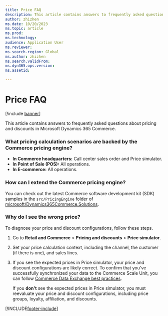 ```yaml
---
title: Price FAQ
description: This article contains answers to frequently asked questions about pricing and discounts in Microsoft Dynamics 365 Commerce.
author: zhizhen
ms.date: 10/20/2023
ms.topic: article
ms.prod:
ms.technology:
audience: Application User
ms.reviewer:
ms.search.region: Global
ms.author: zhizhen
ms.search.validFrom:
ms.dyn365.ops.version:
ms.assetid:

---
```


# Price FAQ

[!include [banner](../includes/banner.md)]

This article contains answers to frequently asked questions about pricing and discounts in Microsoft Dynamics 365 Commerce.

### What pricing calculation scenarios are backed by the Commerce pricing engine?

- **In Commerce headquarters:** Call center sales order and Price simulator.
- **In Point of Sale (POS):** All operations.
- **In E-commerce:** All operations.

### How can I extend the Commerce pricing engine?

You can check out the latest Commerce software development kit (SDK) samples in the  `src/PricingEngine` folder of [microsoft\/Dynamics365Commerce\.Solutions](https://github.com/microsoft/Dynamics365Commerce.Solutions/).

### Why do I see the wrong price?

To diagnose your price and discount configurations, follow these steps.

1. Go to **Retail and Commerce** \> **Pricing and discounts** \> **Price simulator**.
1. Set your price calculation context, including the channel, the customer (if there is one), and sales lines.
1. If you see the expected prices in Price simulator, your price and discount configurations are likely correct. To confirm that you've successfully synchronized your data to the Commerce Scale Unit, you can follow [Commerce Data Exchange best practices](dev-itpro/cdx-best-practices.md).

    If you **don't** see the expected prices in Price simulator, you must reevaluate your price and discount configurations, including price groups, loyalty, affiliation, and discounts.

[!INCLUDE[footer-include](../includes/footer-banner.md)]
